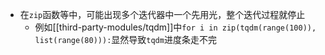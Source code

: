 - 在`zip`函数等中，可能出现多个迭代器中一个先用光，整个迭代过程就停止
  - 例如[[third-party-modules/tqdm]]中`for i in zip(tqdm(range(100)), list(range(80))):`显然导致`tqdm`进度条走不完